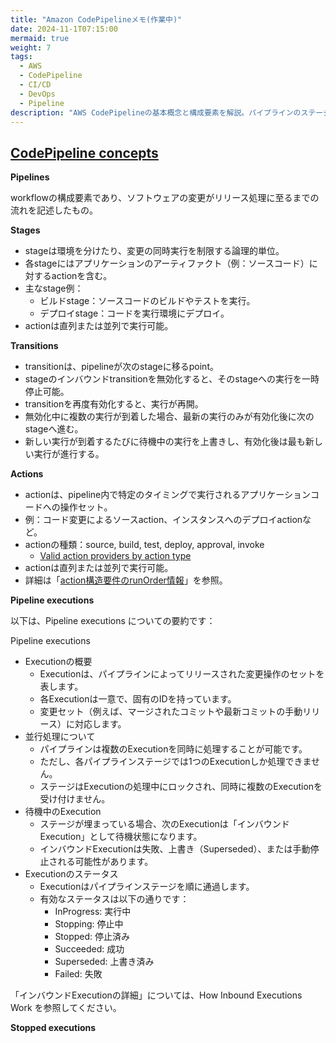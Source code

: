 ```yaml
---
title: "Amazon CodePipelineメモ(作業中)"
date: 2024-11-1T07:15:00
mermaid: true
weight: 7
tags:
  - AWS
  - CodePipeline
  - CI/CD
  - DevOps
  - Pipeline
description: "AWS CodePipelineの基本概念と構成要素を解説。パイプラインのステージ、トランジション、アクション、実行プロセスの仕組みとステータスについての詳細な情報を提供します。"
---
```


## [CodePipeline concepts](https://docs.aws.amazon.com/codepipeline/latest/userguide/concepts.html)

**Pipelines**

workflowの構成要素であり、ソフトウェアの変更がリリース処理に至るまでの流れを記述したもの。

**Stages**

- stageは環境を分けたり、変更の同時実行を制限する論理的単位。
- 各stageにはアプリケーションのアーティファクト（例：ソースコード）に対するactionを含む。
- 主なstage例：
  - ビルドstage：ソースコードのビルドやテストを実行。
  - デプロイstage：コードを実行環境にデプロイ。
- actionは直列または並列で実行可能。

**Transitions**

- transitionは、pipelineが次のstageに移るpoint。
- stageのインバウンドtransitionを無効化すると、そのstageへの実行を一時停止可能。
- transitionを再度有効化すると、実行が再開。
- 無効化中に複数の実行が到着した場合、最新の実行のみが有効化後に次のstageへ進む。
- 新しい実行が到着するたびに待機中の実行を上書きし、有効化後は最も新しい実行が進行する。

**Actions**

- actionは、pipeline内で特定のタイミングで実行されるアプリケーションコードへの操作セット。
- 例：コード変更によるソースaction、インスタンスへのデプロイactionなど。
- actionの種類：source, build, test, deploy, approval, invoke
  - [Valid action providers by action type](https://docs.aws.amazon.com/codepipeline/latest/userguide/actions-valid-providers.html)
- actionは直列または並列で実行可能。
- 詳細は「[action構造要件のrunOrder情報](https://docs.aws.amazon.com/codepipeline/latest/userguide/reference-pipeline-structure.html#action-requirements)」を参照。

**Pipeline executions**

以下は、Pipeline executions についての要約です：

Pipeline executions

- Executionの概要
  - Executionは、パイプラインによってリリースされた変更操作のセットを表します。
  - 各Executionは一意で、固有のIDを持っています。
  - 変更セット（例えば、マージされたコミットや最新コミットの手動リリース）に対応します。
- 並行処理について
  - パイプラインは複数のExecutionを同時に処理することが可能です。
  - ただし、各パイプラインステージでは1つのExecutionしか処理できません。
  - ステージはExecutionの処理中にロックされ、同時に複数のExecutionを受け付けません。
- 待機中のExecution
  - ステージが埋まっている場合、次のExecutionは「インバウンドExecution」として待機状態になります。
  - インバウンドExecutionは失敗、上書き（Superseded）、または手動停止される可能性があります。
- Executionのステータス
  - Executionはパイプラインステージを順に通過します。
  - 有効なステータスは以下の通りです：
    - InProgress: 実行中
    - Stopping: 停止中
    - Stopped: 停止済み
    - Succeeded: 成功
    - Superseded: 上書き済み
    - Failed: 失敗

「インバウンドExecutionの詳細」については、How Inbound Executions Work を参照してください。

**Stopped executions**
